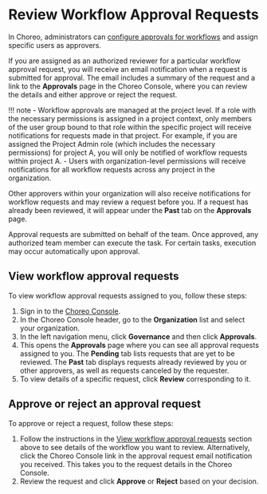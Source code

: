 # Review Workflow Approval Requests

In Choreo, administrators can [configure approvals for workflows](./configure-approvals-for-choreo-workflows.md) and assign specific users as approvers.

If you are assigned as an authorized reviewer for a particular workflow approval request, you will receive an email notification when a request is submitted for approval. The email includes a summary of the request and a link to the **Approvals** page in the Choreo Console, where you can review the details and either approve or reject the request.

!!! note
     - Workflow approvals are managed at the project level. If a role with the necessary permissions is assigned in a project context, only members of the user group bound to that role within the specific project will receive notifications for requests made in that project. For example, if you are assigned the Project Admin role (which includes the necessary permissions) for project A, you will only be notified of workflow requests within project A.
     - Users with organization-level permissions will receive notifications for all workflow requests across any project in the organization.

Other approvers within your organization will also receive notifications for workflow requests and may review a request before you. If a request has already been reviewed, it will appear under the **Past** tab on the **Approvals** page.

Approval requests are submitted on behalf of the team. Once approved, any authorized team member can execute the task. For certain tasks, execution may occur automatically upon approval.

## View workflow approval requests

To view workflow approval requests assigned to you, follow these steps:

1. Sign in to the [Choreo Console](https://console.choreo.dev/).
2. In the Choreo Console header, go to the **Organization** list and select your organization.
3. In the left navigation menu, click **Governance** and then click **Approvals**.
4. This opens the **Approvals** page where you can see all approval requests assigned to you. The **Pending** tab lists requests that are yet to be reviewed. The **Past** tab displays requests already reviewed by you or other approvers, as well as requests canceled by the requester.
4. To view details of a specific request, click **Review** corresponding to it.

## Approve or reject an approval request

To approve or reject a request, follow these steps:

1. Follow the instructions in the [View workflow approval requests](#view-workflow-approval-requests) section above to see details of the workflow you want to review.
   Alternatively, click the Choreo Console link in the approval request email notification you received. This takes you to the request details in the Choreo Console.
2. Review the request and click **Approve** or **Reject** based on your decision.

